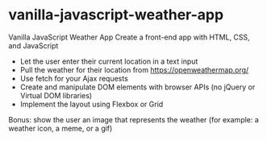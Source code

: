# vanilla-javascript-weather-app

Vanilla JavaScript Weather App
Create a front-end app with HTML, CSS, and JavaScript
* Let the user enter their current location in a text input
* Pull the weather for their location from https://openweathermap.org/
* Use fetch for your Ajax requests
* Create and manipulate DOM elements with browser APIs (no jQuery or Virtual DOM
libraries)
* Implement the layout using Flexbox or Grid

Bonus: show the user an image that represents the weather (for example: a weather icon,
a meme, or a gif)
